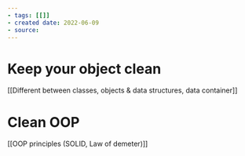 ```yaml
---
- tags: [[]]
- created date: 2022-06-09
- source: 
---
```


# Keep your object clean
[[Different between classes, objects & data structures, data container]]

# Clean OOP
[[OOP principles (SOLID, Law of demeter)]]